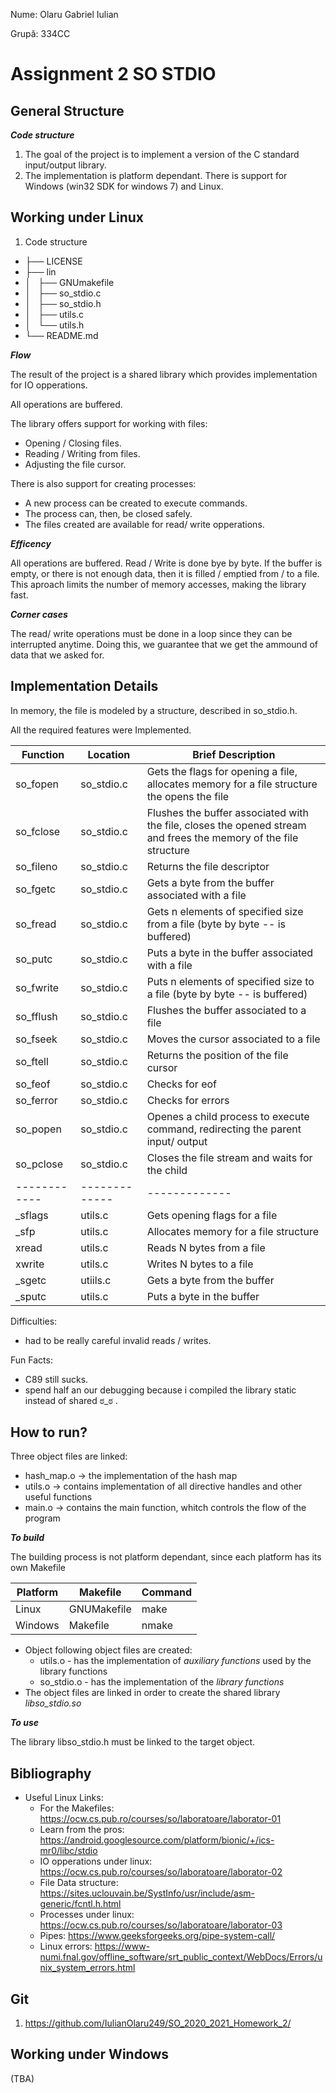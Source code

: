 Nume: Olaru Gabriel Iulian

Grupă: 334CC

# Assignment 2 SO STDIO

General Structure
-

***Code structure***
1. The goal of the project is to implement a version of the C standard input/output library.
2. The implementation is platform dependant. There is support for Windows (win32 SDK for windows 7) and Linux.

Working under Linux
-

1. Code structure

* ├── LICENSE
* ├── lin
* │   ├── GNUmakefile
* │   ├── so_stdio.c
* │   ├── so_stdio.h
* │   ├── utils.c
* │   └── utils.h
* └── README.md

***Flow***

The result of the project is a shared library which provides implementation for IO opperations.

All operations are buffered.

The library offers support for working with files:
  * Opening / Closing files.
  * Reading / Writing from files.
  * Adjusting the file cursor.

There is also support for creating processes:
  * A new process can be created to execute commands.
  * The process can, then, be closed safely.
  * The files created are available for read/ write opperations.

***Efficency***

All operations are buffered.
Read / Write is done bye by byte. If the buffer is empty, or there is not enough data,
then it is filled / emptied from / to a file.
This aproach limits the number of memory accesses, making the library fast.

***Corner cases***

The read/ write operations must be done in a loop since they can be interrupted anytime.
Doing this, we guarantee that we get the ammound of data that we asked for.

Implementation Details
-

In memory, the file is modeled by a structure, described in so_stdio.h.

All the required features were Implemented.

Function | Location | Brief Description
------------ | ------------- | -------------
so_fopen | so_stdio.c | Gets the flags for opening a file, allocates memory for a file structure the opens the file
so_fclose | so_stdio.c | Flushes the buffer associated with the file, closes the opened stream and frees the memory of the file structure
so_fileno | so_stdio.c | Returns the file descriptor
so_fgetc | so_stdio.c | Gets a byte from the buffer associated with a file
so_fread | so_stdio.c | Gets n elements of specified size from a file (byte by byte -- is buffered)
so_putc | so_stdio.c | Puts a byte in the buffer associated with a file
so_fwrite | so_stdio.c | Puts n elements of specified size to a file (byte by byte -- is buffered)
so_fflush | so_stdio.c | Flushes the buffer associated to a file
so_fseek | so_stdio.c | Moves the cursor associated to a file
so_ftell | so_stdio.c | Returns the position of the file cursor
so_feof | so_stdio.c | Checks for eof
so_ferror | so_stdio.c | Checks for errors
so_popen | so_stdio.c | Openes a child process to execute command, redirecting the parent input/ output
so_pclose | so_stdio.c | Closes the file stream and waits for the child
------------ | ------------- | -------------
\_sflags | utils.c | Gets opening flags for a file
\_sfp | utils.c | Allocates memory for a file structure
xread | utils.c | Reads N bytes from a file
xwrite | utils.c | Writes N bytes to a file
\_sgetc | utiils.c | Gets a byte from the buffer
\_sputc | utils.c | Puts a byte in the buffer

Difficulties:

  * had to be really careful invalid reads / writes.

Fun Facts:
  * C89 still sucks.
  * spend half an our debugging because i compiled the library static instead of shared ಠ_ಠ .

How to run?
-

Three object files are linked:
  * hash_map.o -> the implementation of the hash map
  * utils.o -> contains implementation of all directive handles and other useful functions
  * main.o -> contains the main function, whitch controls the flow of the program

***To build***

The building process is not platform dependant, since each platform has its own Makefile

Platform | Makefile | Command
------------ | ------------- | -------------
Linux | GNUMakefile | make
Windows | Makefile | nmake

* Object following object files are created:
  * utils.o - has the implementation of *auxiliary functions* used by the library functions
  * so_stdio.o - has the implementation of the *library functions*
* The object files are linked in order to create the shared library *libso_stdio.so*
 
***To use***

The library libso_stdio.h must be linked to the target object.
  
Bibliography
-

* Useful Linux Links:
    * For the Makefiles: https://ocw.cs.pub.ro/courses/so/laboratoare/laborator-01
    * Learn from the pros: https://android.googlesource.com/platform/bionic/+/ics-mr0/libc/stdio
    * IO opperations under linux: https://ocw.cs.pub.ro/courses/so/laboratoare/laborator-02
    * File Data structure: https://sites.uclouvain.be/SystInfo/usr/include/asm-generic/fcntl.h.html
    * Processes under linux: https://ocw.cs.pub.ro/courses/so/laboratoare/laborator-03
    * Pipes: https://www.geeksforgeeks.org/pipe-system-call/
    * Linux errors: https://www-numi.fnal.gov/offline_software/srt_public_context/WebDocs/Errors/unix_system_errors.html

Git
-

1. https://github.com/IulianOlaru249/SO_2020_2021_Homework_2/

Working under Windows
-

(TBA)
